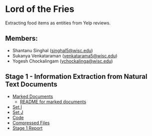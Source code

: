 # Lord of the Fries
Extracting food items as entities from Yelp reviews. 

## Members: 
* Shantanu Singhal (singhal5@wisc.edu)
* Sukanya Venkataraman (venkatarama5@wisc.edu)
* Yogesh Chockalingam (ychockalinga@wisc.edu)

## Stage 1 - Information Extraction from Natural Text Documents
* [Marked Documents](https://github.com/yogeshchellappa/CS839-DataScience/tree/master/step-1/set-B)
  * [README for marked documents](https://github.com/yogeshchellappa/CS839-DataScience/blob/master/step-1/set-B/README.md)
* [Set I](https://github.com/yogeshchellappa/CS839-DataScience/tree/master/step-1/set-I)
* [Set J](https://github.com/yogeshchellappa/CS839-DataScience/tree/master/step-1/set-J)
* [Code](https://github.com/yogeshchellappa/CS839-DataScience)
* [Compressed Files](https://github.com/yogeshchellappa/CS839-DataScience/blob/master/step-1/Code.zip)
* [Stage 1 Report](https://github.com/yogeshchellappa/CS839-DataScience/blob/master/step-1/Report%20-%20Stage%201.pdf)
